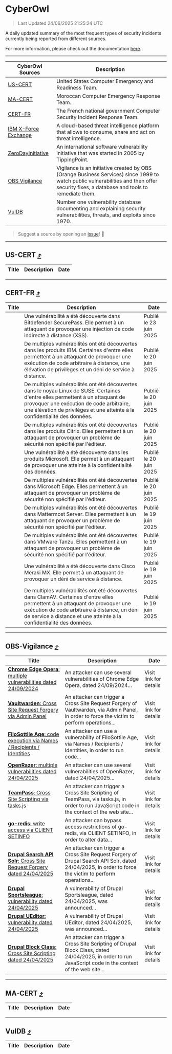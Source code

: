 
 <div id='top'></div>

# CyberOwl

 > Last Updated 24/06/2025 21:25:24 UTC
 
 A daily updated summary of the most frequent types of security incidents currently being reported from different sources.
 
 For more information, please check out the documentation [here](./docs/README.md).
 
 ---
 |CyberOwl Sources|Description|
 |---|---|
 |[US-CERT](#us-cert-arrow_heading_up)|United States Computer Emergency and Readiness Team.|
 |[MA-CERT](#ma-cert-arrow_heading_up)|Moroccan Computer Emergency Response Team.|
 |[CERT-FR](#cert-fr-arrow_heading_up)|The French national government Computer Security Incident Response Team.|
 |[IBM X-Force Exchange](#ibmcloud-arrow_heading_up)|A cloud-based threat intelligence platform that allows to consume, share and act on threat intelligence.|
 |[ZeroDayInitiative](#zerodayinitiative-arrow_heading_up)|An international software vulnerability initiative that was started in 2005 by TippingPoint.|
 |[OBS Vigilance](#obs-vigilance-arrow_heading_up)|Vigilance is an initiative created by OBS (Orange Business Services) since 1999 to watch public vulnerabilities and then offer security fixes, a database and tools to remediate them.|
 |[VulDB](#vuldb-arrow_heading_up)|Number one vulnerability database documenting and explaining security vulnerabilities, threats, and exploits since 1970.|
 
 > Suggest a source by opening an [issue](https://github.com/karimhabush/cyberowl/issues)! :raised_hands:
 ---

## US-CERT [:arrow_heading_up:](#cyberowl)

 |Title|Description|Date|
 |---|---|---|
 
 ---

## CERT-FR [:arrow_heading_up:](#cyberowl)

 |Title|Description|Date|
 |---|---|---|
 |[](https://www.cert.ssi.gouv.fr/avis/CERTFR-2025-AVI-0531/)|Une vulnérabilité a été découverte dans Bitdefender SecurePass. Elle permet à un attaquant de provoquer une injection de code indirecte à distance (XSS).|Publié le 23 juin 2025|
 |[](https://www.cert.ssi.gouv.fr/avis/CERTFR-2025-AVI-0530/)|De multiples vulnérabilités ont été découvertes dans les produits IBM. Certaines d'entre elles permettent à un attaquant de provoquer une exécution de code arbitraire à distance, une élévation de privilèges et un déni de service à distance.|Publié le 20 juin 2025|
 |[](https://www.cert.ssi.gouv.fr/avis/CERTFR-2025-AVI-0529/)|De multiples vulnérabilités ont été découvertes dans le noyau Linux de SUSE. Certaines d'entre elles permettent à un attaquant de provoquer une exécution de code arbitraire, une élévation de privilèges et une atteinte à la confidentialité des données.|Publié le 20 juin 2025|
 |[](https://www.cert.ssi.gouv.fr/avis/CERTFR-2025-AVI-0528/)|De multiples vulnérabilités ont été découvertes dans les produits Citrix. Elles permettent à un attaquant de provoquer un problème de sécurité non spécifié par l'éditeur.|Publié le 20 juin 2025|
 |[](https://www.cert.ssi.gouv.fr/avis/CERTFR-2025-AVI-0527/)|Une vulnérabilité a été découverte dans les produits Microsoft. Elle permet à un attaquant de provoquer une atteinte à la confidentialité des données.|Publié le 20 juin 2025|
 |[](https://www.cert.ssi.gouv.fr/avis/CERTFR-2025-AVI-0526/)|De multiples vulnérabilités ont été découvertes dans Microsoft Edge. Elles permettent à un attaquant de provoquer un problème de sécurité non spécifié par l'éditeur.|Publié le 20 juin 2025|
 |[](https://www.cert.ssi.gouv.fr/avis/CERTFR-2025-AVI-0525/)|De multiples vulnérabilités ont été découvertes dans Mattermost Server. Elles permettent à un attaquant de provoquer un problème de sécurité non spécifié par l'éditeur.|Publié le 19 juin 2025|
 |[](https://www.cert.ssi.gouv.fr/avis/CERTFR-2025-AVI-0524/)|De multiples vulnérabilités ont été découvertes dans VMware Tanzu. Elles permettent à un attaquant de provoquer un problème de sécurité non spécifié par l'éditeur.|Publié le 19 juin 2025|
 |[](https://www.cert.ssi.gouv.fr/avis/CERTFR-2025-AVI-0523/)|Une vulnérabilité a été découverte dans Cisco Meraki MX. Elle permet à un attaquant de provoquer un déni de service à distance.|Publié le 19 juin 2025|
 |[](https://www.cert.ssi.gouv.fr/avis/CERTFR-2025-AVI-0522/)|De multiples vulnérabilités ont été découvertes dans ClamAV. Certaines d'entre elles permettent à un attaquant de provoquer une exécution de code arbitraire à distance, un déni de service à distance et une atteinte à la confidentialité des données.|Publié le 19 juin 2025|
 
 ---

## OBS-Vigilance [:arrow_heading_up:](#cyberowl)

 |Title|Description|Date|
 |---|---|---|
 |[<a href="https://vigilance.fr/vulnerability/Chrome-Edge-Opera-multiple-vulnerabilities-dated-24-09-2024-45210" class="noirorange"><b>Chrome  Edge  Opera</b>: multiple vulnerabilities dated 24/09/2024</a>](https://vigilance.fr/vulnerability/Chrome-Edge-Opera-multiple-vulnerabilities-dated-24-09-2024-45210)|An attacker can use several vulnerabilities of Chrome  Edge  Opera, dated 24/09/2024...|Visit link for details|
 |[<a href="https://vigilance.fr/vulnerability/Vaultwarden-Cross-Site-Request-Forgery-via-Admin-Panel-46958" class="noirorange"><b>Vaultwarden</b>: Cross Site Request Forgery via Admin Panel</a>](https://vigilance.fr/vulnerability/Vaultwarden-Cross-Site-Request-Forgery-via-Admin-Panel-46958)|An attacker can trigger a Cross Site Request Forgery of Vaultwarden, via Admin Panel, in order to force the victim to perform operations...|Visit link for details|
 |[<a href="https://vigilance.fr/vulnerability/FiloSottile-Age-code-execution-via-Names-Recipients-Identities-46957" class="noirorange"><b>FiloSottile Age</b>: code execution via Names / Recipients / Identities</a>](https://vigilance.fr/vulnerability/FiloSottile-Age-code-execution-via-Names-Recipients-Identities-46957)|An attacker can use a vulnerability of FiloSottile Age, via Names / Recipients / Identities, in order to run code...|Visit link for details|
 |[<a href="https://vigilance.fr/vulnerability/OpenRazer-multiple-vulnerabilities-dated-24-04-2025-46956" class="noirorange"><b>OpenRazer</b>: multiple vulnerabilities dated 24/04/2025</a>](https://vigilance.fr/vulnerability/OpenRazer-multiple-vulnerabilities-dated-24-04-2025-46956)|An attacker can use several vulnerabilities of OpenRazer, dated 24/04/2025...|Visit link for details|
 |[<a href="https://vigilance.fr/vulnerability/TeamPass-Cross-Site-Scripting-via-tasks-js-46955" class="noirorange"><b>TeamPass</b>: Cross Site Scripting via tasks.js</a>](https://vigilance.fr/vulnerability/TeamPass-Cross-Site-Scripting-via-tasks-js-46955)|An attacker can trigger a Cross Site Scripting of TeamPass, via tasks.js, in order to run JavaScript code in the context of the web site...|Visit link for details|
 |[<a href="https://vigilance.fr/vulnerability/go-redis-write-access-via-CLIENT-SETINFO-46954" class="noirorange"><b>go-redis</b>: write access via CLIENT SETINFO</a>](https://vigilance.fr/vulnerability/go-redis-write-access-via-CLIENT-SETINFO-46954)|An attacker can bypass access restrictions of go-redis, via CLIENT SETINFO, in order to alter data...|Visit link for details|
 |[<a href="https://vigilance.fr/vulnerability/Drupal-Search-API-Solr-Cross-Site-Request-Forgery-dated-24-04-2025-46952" class="noirorange"><b>Drupal Search API Solr</b>: Cross Site Request Forgery dated 24/04/2025</a>](https://vigilance.fr/vulnerability/Drupal-Search-API-Solr-Cross-Site-Request-Forgery-dated-24-04-2025-46952)|An attacker can trigger a Cross Site Request Forgery of Drupal Search API Solr, dated 24/04/2025, in order to force the victim to perform operations...|Visit link for details|
 |[<a href="https://vigilance.fr/vulnerability/Drupal-Sportsleague-vulnerability-dated-24-04-2025-46951" class="noirorange"><b>Drupal Sportsleague</b>: vulnerability dated 24/04/2025</a>](https://vigilance.fr/vulnerability/Drupal-Sportsleague-vulnerability-dated-24-04-2025-46951)|A vulnerability of Drupal Sportsleague, dated 24/04/2025, was announced...|Visit link for details|
 |[<a href="https://vigilance.fr/vulnerability/Drupal-UEditor-vulnerability-dated-24-04-2025-46950" class="noirorange"><b>Drupal UEditor</b>: vulnerability dated 24/04/2025</a>](https://vigilance.fr/vulnerability/Drupal-UEditor-vulnerability-dated-24-04-2025-46950)|A vulnerability of Drupal UEditor, dated 24/04/2025, was announced...|Visit link for details|
 |[<a href="https://vigilance.fr/vulnerability/Drupal-Block-Class-Cross-Site-Scripting-dated-24-04-2025-46949" class="noirorange"><b>Drupal Block Class</b>: Cross Site Scripting dated 24/04/2025</a>](https://vigilance.fr/vulnerability/Drupal-Block-Class-Cross-Site-Scripting-dated-24-04-2025-46949)|An attacker can trigger a Cross Site Scripting of Drupal Block Class, dated 24/04/2025, in order to run JavaScript code in the context of the web site...|Visit link for details|
 
 ---

## MA-CERT [:arrow_heading_up:](#cyberowl)

 |Title|Description|Date|
 |---|---|---|
 
 ---

## VulDB [:arrow_heading_up:](#cyberowl)

 |Title|Description|Date|
 |---|---|---|
 